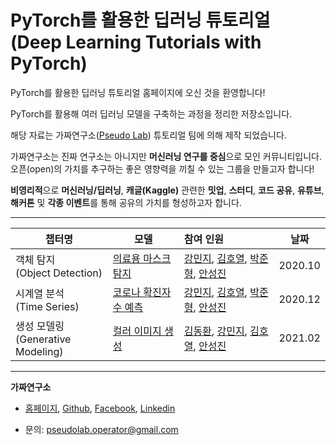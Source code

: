 # PyTorch를 활용한 딥러닝 튜토리얼 (Deep Learning Tutorials with PyTorch) 

PyTorch를 활용한 딥러닝 튜토리얼 홈페이지에 오신 것을 환영합니다!

PyTorch를 활용해 여러 딥러닝 모델을 구축하는 과정을 정리한 저장소입니다. 

해당 자료는 가짜연구소([Pseudo Lab](https://pseudo-lab.com/)) 튜토리얼 팀에 의해 제작 되었습니다.

가짜연구소는 진짜 연구소는 아니지만 **머신러닝 연구를 중심**으로 모인 커뮤니티입니다. 오픈(open)의 가치를 추구하는 좋은 영향력을 끼칠 수 있는 그룹을 만들고자 합니다!

**비영리적**으로 **머신러닝/딥러닝**, **캐글(Kaggle)** 관련한 **밋업**, **스터디**, **코드 공유**, **유튜브**, **해커톤** 및 **각종 이벤트**를 통해 공유의 가치를 형성하고자 합니다.

---

| 챕터명                                  | 모델                                                         | 참여 인원                                                    | 날짜    |
| --------------------------------------- | ------------------------------------------------------------ | :----------------------------------------------------------- | ------- |
| 객체 탐지 <br />(Object Detection)      | [의료용 마스크 탐지](https://pseudo-lab.github.io/Tutorial-Book/chapters/object-detection/intro.html) | [강민지](https://github.com/mmminji), [김호열](https://github.com/elibooklover), [박준형](https://github.com/oopsys6), [안성진](https://www.linkedin.com/in/sungjin-ahn/) | 2020.10 |
| 시계열 분석 <br />(Time Series)         | [코로나 확진자 수 예측](https://pseudo-lab.github.io/Tutorial-Book/chapters/time-series/intro.html) | [강민지](https://github.com/mmminji), [김호열](https://github.com/elibooklover), [박준형](https://github.com/oopsys6), [안성진](https://www.linkedin.com/in/sungjin-ahn/) | 2020.12 |
| 생성 모델링 <br />(Generative Modeling) | [컬러 이미지 생성](https://pseudo-lab.github.io/Tutorial-Book/chapters/GAN/intro.html) | [김동환](https://www.linkedin.com/in/da-devangelist/), [강민지](https://github.com/mmminji), [김호열](https://github.com/elibooklover), [안성진](https://www.linkedin.com/in/sungjin-ahn/) | 2021.02 |



---

**가짜연구소**

- [홈페이지](https://pseudo-lab.com/), [Github](https://github.com/Pseudo-Lab), [Facebook](https://www.facebook.com/groups/pseudolab/), [Linkedin](https://www.linkedin.com/company/pseudolab/?originalSubdomain=kr)

- 문의: [pseudolab.operator@gmail.com](mailto:pseudolab.operator@gmail.com)





